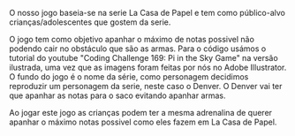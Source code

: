 O nosso jogo baseia-se na serie La Casa de Papel e tem como público-alvo crianças/adolescentes que gostem da serie. 

O jogo tem como objetivo apanhar o máximo de notas possivel não podendo cair no obstáculo que são as armas. Para o código usámos o tutorial do youtube "Coding Challenge 169: Pi in the Sky Game" na versão ilustrada, uma vez que as imagens foram feitas por nós no Adobe Illustrator. O fundo do jogo é o nome da série, como personagem decidimos reproduzir um personagem da serie, neste caso o Denver. O Denver vai ter que apanhar as notas para o saco evitando apanhar armas. 

Ao jogar este jogo as crianças podem ter a mesma adrenalina de querer apanhar o máximo notas possivel como eles fazem em 
La Casa de Papel. 
